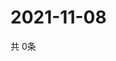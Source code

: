 # 2021-11-08
  共 0条

  <!-- BEGIN -->
  <!-- 最后更新时间Mon Nov 08 2021 09:03:22 GMT+0000 (Coordinated Universal Time) -->
  
  <!-- END -->
  
  